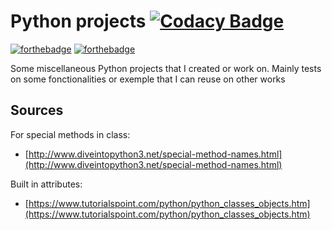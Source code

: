 # Python projects [![Codacy Badge](https://api.codacy.com/project/badge/Grade/79b0234d210c427f95285a15dc4f81e9)](https://www.codacy.com/app/Sylhare/Python_Projects?utm_source=github.com&amp;utm_medium=referral&amp;utm_content=Sylhare/Python_Projects&amp;utm_campaign=Badge_Grade)
[![forthebadge](http://forthebadge.com/images/badges/gluten-free.svg)](http://forthebadge.com) [![forthebadge](http://forthebadge.com/images/badges/built-with-science.svg)](http://forthebadge.com)

Some miscellaneous Python projects that I created or work on. Mainly tests on some fonctionalities or exemple that I can reuse on other works

## Sources


For special methods in class: 


- [http://www.diveintopython3.net/special-method-names.html](http://www.diveintopython3.net/special-method-names.html)

Built in attributes:

- [https://www.tutorialspoint.com/python/python_classes_objects.htm](https://www.tutorialspoint.com/python/python_classes_objects.htm)